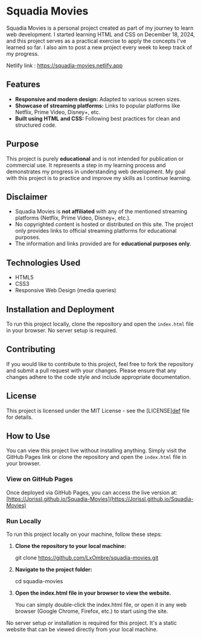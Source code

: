 # Squadia Movies

Squadia Movies is a personal project created as part of my journey to learn web development. I started learning HTML and CSS on December 18, 2024, and this project serves as a practical exercise to apply the concepts I've learned so far. I also aim to post a new project every week to keep track of my progress.

Netlify link : https://squadia-movies.netlify.app

## Features

- **Responsive and modern design:** Adapted to various screen sizes.
- **Showcase of streaming platforms:** Links to popular platforms like Netflix, Prime Video, Disney+, etc.
- **Built using HTML and CSS:** Following best practices for clean and structured code.

## Purpose

This project is purely **educational** and is not intended for publication or commercial use. It represents a step in my learning process and demonstrates my progress in understanding web development. My goal with this project is to practice and improve my skills as I continue learning.

## Disclaimer

- Squadia Movies is **not affiliated** with any of the mentioned streaming platforms (Netflix, Prime Video, Disney+, etc.).
- No copyrighted content is hosted or distributed on this site. The project only provides links to official streaming platforms for educational purposes.
- The information and links provided are for **educational purposes only**.

## Technologies Used

- HTML5
- CSS3
- Responsive Web Design (media queries)

## Installation and Deployment

To run this project locally, clone the repository and open the `index.html` file in your browser. No server setup is required.

## Contributing

If you would like to contribute to this project, feel free to fork the repository and submit a pull request with your changes. Please ensure that any changes adhere to the code style and include appropriate documentation.

## License

This project is licensed under the MIT License - see the [LICENSE][def](LICENSE.md) file for details.

## How to Use

You can view this project live without installing anything. Simply visit the GitHub Pages link or clone the repository and open the `index.html` file in your browser.

### View on GitHub Pages

Once deployed via GitHub Pages, you can access the live version at:
[https://Jorissl.github.io/Squadia-Movies](https://Jorissl.github.io/Squadia-Movies)

### Run Locally

To run this project locally on your machine, follow these steps:

1. **Clone the repository to your local machine:**

   git clone https://github.com/LxOmbre/squadia-movies.git

2. **Navigate to the project folder:**

   cd squadia-movies

3. **Open the index.html file in your browser to view the website.**

   You can simply double-click the index.html file, or open it in any web browser (Google Chrome, Firefox, etc.) to start using the site.

No server setup or installation is required for this project. It's a static website that can be viewed directly from your local machine.
